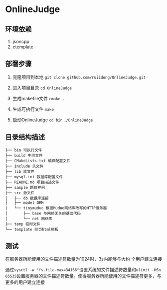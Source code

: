 OnlineJudge
===========================

## 环境依赖
1. jsoncpp
2. ctemplate

## 部署步骤
1. 克隆项目到本地
   ```git clone github.com/ruiidong/OnlineJudge.git```

2. 进入项目目录
	```cd OnlineJudge```

3. 生成makefile文件
	```cmake .```

4. 生成可执行文件
	```make```

5. 启动OnlineJudge
	```cd bin```
	```./OnlineJudge```

## 目录结构描述
	├── bin 可执行文件
	├── build 中间文件
	├── CMakeLists.txt 编译配置文件
	├── include 头文件
	├── lib 库文件
	├── mysql.ini 数据库配置文件
	├── README.md 项目描述文件
	├── sample 题目样例
	├── src 源文件
	│   ├── db 数据库连接
	│   ├── model ORM
	│   └── tinymuduo 根据Muduo网络库改写的HTTP服务器
	│		├── base 与网络无关的基础代码
	│		└── net 网络库
	├── temp 临时文件
	└── template 网页html模板

## 测试
在服务器所能使用的文件描述符数量为1024时，3s内能够与大约 个用户建立连接

通过```sysctl -w "fs.file-max=34166"```设置系统的文件描述符数量和```ulimit -HSn 65535```设置服务器的文件描述符数量。使得服务器所能使用的文件描述符更多，与更多的用户建立连接
